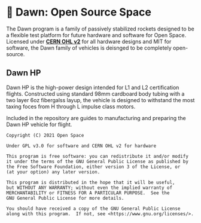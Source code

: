 # 🚀 Dawn: Open Source Space
The Dawn program is a family of passively stabilized rockets designed to be a flexible test platform for future hardware and software for Open Space. Licensed under [**CERN OHL v2**](https://ohwr.org/cern_ohl_s_v2.pdf) for all hardware designs and MIT for software, the Dawn family of vehicles is deisnged to be completely open-source.   

## Dawn HP
Dawn HP is the high-power design intended for L1 and L2 certification flights. Constructed using standard 98mm cardboard body tubing with a two layer 6oz fibergalss layup, the vehicle is designed to withstand the most taxing foces from H through L impulse class motors.

Included in the repository are guides to manufacturing and preparing the Dawn HP vehicle for flight.

    Copyright (C) 2021 Open Space
    
    Under GPL v3.0 for software and CERN OHL v2 for hardware

    This program is free software: you can redistribute it and/or modify
    it under the terms of the GNU General Public License as published by
    the Free Software Foundation, either version 3 of the License, or
    (at your option) any later version.

    This program is distributed in the hope that it will be useful,
    but WITHOUT ANY WARRANTY; without even the implied warranty of
    MERCHANTABILITY or FITNESS FOR A PARTICULAR PURPOSE.  See the
    GNU General Public License for more details.

    You should have received a copy of the GNU General Public License
    along with this program.  If not, see <https://www.gnu.org/licenses/>.
